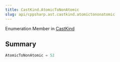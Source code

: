 ```yaml
---
title: CastKind.AtomicToNonAtomic
slug: api/cppsharp.ast.castkind.atomictononatomic
---
```

Enumeration Member in [CastKind](/api/cppsharp/ast/castkind)

## Summary



```csharp
AtomicToNonAtomic = 52
```

